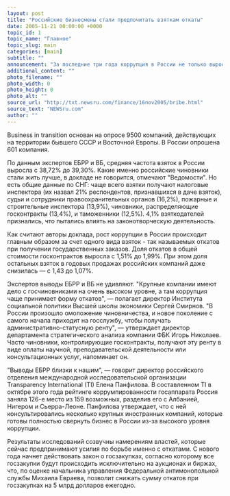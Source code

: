 ```yaml
---
layout: post
title: "Российские бизнесмены стали предпочитать взяткам откаты"
date: 2005-11-21 00:00:00 +0000
topic_id: 1
topic_name: "Главное"
topic_slug: main
categories: [main]
subtitle: ""
announcement: "За последние три года коррупция в России не только выросла, но и качественно изменилась: бизнесмены стали меньше тратить на обычные взятки, зато больше — на откаты за получение госконтрактов. Такой вывод содержит опубликованный в понедельник доклад Европейского банка реконструкции и развития (ЕБРР) и Всемирного банка (ВБ) Transition report 200."
additional_content: ""
photo_filename: ""
photo_width: 0
photo_height: 0
photo_alt: ""
source_url: "http://txt.newsru.com/finance/16nov2005/bribe.html"
source_text: "NEWSru.com"
author: ""
---
```

Business in transition основан на опросе 9500 компаний, действующих на территории бывшего СССР и Восточной Европы. В России опрошена 601 компания.

По данным экспертов ЕБРР и ВБ, средняя частота взяток в России выросла с 38,72% до 39,30%. Какие именно российские чиновники стали жить лучше, в докладе не говорится, отмечают "Ведомости". Но есть общие данные по СНГ: чаще всего взятки получают налоговые инспектора (их назвал 21% респондентов, признавшихся в даче взяток), судьи и сотрудники правоохранительных органов (16,2%), пожарные и строительные инспектора (13,9%), чиновники, распределяющие госконтракты (13,4%), и таможенники (12,5%). 4,1% взяткодателей признались, что пытались влиять на законотворческую деятельность.

Как считают авторы доклада, рост коррупции в России происходит главным образом за счет одного вида взяток - так называемых откатов при получении государственных заказов. Доля откатов в общей стоимости госконтрактов выросла с 1,51% до 1,99%. При этом доля остальных взяток в годовых продажах российских компаний даже снизилась — с 1,43 до 1,07%.

Экспертов выводы ЕБРР и ВБ не удивляют. "Крупные компании имеют дело с госчиновниками на очень высоком уровне, а там коррупция чаще принимает форму откатов", — полагает директор Института социальной политики Высшей школы экономики Сергей Смирнов. "В России произошло омоложение чиновничества, и новое поколение с самого начала приходит на госслужбу, чтобы получать административно-статусную ренту", — утверждает директор департамента стратегического анализа компании ФБК Игорь Николаев. Часто чиновники, контролирующие госконтракты, получают эту ренту в виде оплаты научной, преподавательской деятельности или консультационных услуг, напоминает он.

"Выводы ЕБРР близки к нашим", — говорит директор российского отделения международной исследовательской организации Transparency International (TI) Елена Панфилова. В составленном TI в октябре этого года рейтинге коррумпированности госаппарата Россия заняла 126-е место из 159 возможных, разделив его с Албанией, Нигером и Сьерра-Леоне. Панфилова утверждает, что с ней консультировались несколько крупных иностранных компаний, которые готовы полностью свернуть бизнес в России из-за высокого уровня коррупции.

Результаты исследований созвучны намерениям властей, которые сейчас предпринимают усилия по борьбе именно с откатами. С нового года начнет действовать закон о госзакупках, согласно которому все госзакупки будут происходить исключительно на аукционах и биржах, что, по оценке начальника управления Федеральной антимонопольной службы Михаила Евраева, позволит снижать сумму откатов при госзакупках на 5 млрд долларов ежегодно.
